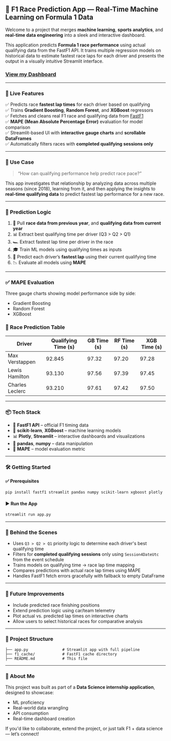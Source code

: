 ## 🏁 F1 Race Prediction App — Real-Time Machine Learning on Formula 1 Data

Welcome to a project that merges **machine learning**, **sports analytics**, and **real-time data engineering** into a sleek and interactive dashboard.

This application predicts **Formula 1 race performance** using actual qualifying data from the FastF1 API. It trains multiple regression models on historical data to estimate fastest race laps for each driver and presents the output in a visually intuitive Streamlit interface.

### [View my Dashboard](https://kn-f1-dashboard.streamlit.app/)

---

### 🚀 Live Features

✅ Predicts race **fastest lap times** for each driver based on qualifying  
✅ Trains **Gradient Boosting**, **Random Forest**, and **XGBoost** regressors  
✅ Fetches and cleans real F1 race and qualifying data from [FastF1](https://theoehrly.github.io/Fast-F1/)  
✅ **MAPE (Mean Absolute Percentage Error)** evaluation for model comparison  
✅ Streamlit-based UI with **interactive gauge charts** and **scrollable DataFrames**  
✅ Automatically filters races with **completed qualifying sessions only**

---

### 🎯 Use Case

> “How can qualifying performance help predict race pace?”

This app investigates that relationship by analyzing data across multiple seasons (since 2018), learning from it, and then applying the insights to **real-time qualifying data** to predict fastest lap performance for a new race.

---

### 🧠 Prediction Logic

1. 🔄 Pull **race data from previous year**, and **qualifying data from current year**
2. 📊 Extract best qualifying time per driver (Q3 > Q2 > Q1)
3. 🏎️ Extract fastest lap time per driver in the race
4. 🎓 Train ML models using qualifying times as inputs
5. 🔮 Predict each driver’s **fastest lap** using their current qualifying time
6. 📉 Evaluate all models using **MAPE**

---

### ✅ MAPE Evaluation

Three gauge charts showing model performance side by side:

- Gradient Boosting
- Random Forest
- XGBoost

### 🔮 Race Prediction Table

| Driver           | Qualifying Time (s) | GB Time (s) | RF Time (s) | XGB Time (s) |
|------------------|---------------------|-------------|-------------|--------------|
| Max Verstappen   | 92.845              | 97.32       | 97.20       | 97.28        |
| Lewis Hamilton   | 93.130              | 97.56       | 97.39       | 97.45        |
| Charles Leclerc  | 93.210              | 97.61       | 97.42       | 97.50        |

---

### 📦 Tech Stack

- 📡 **FastF1 API** – official F1 timing data
- 🧪 **scikit-learn**, **XGBoost** – machine learning models
- 📊 **Plotly**, **Streamlit** – interactive dashboards and visualizations
- 🧹 **pandas**, **numpy** – data manipulation
- 🧠 **MAPE** – model evaluation metric

---

### 🛠️ Getting Started

#### ✅ Prerequisites

```bash
pip install fastf1 streamlit pandas numpy scikit-learn xgboost plotly
```

#### ▶️ Run the App

```bash
streamlit run app.py
```

---

### 🧠 Behind the Scenes

- Uses `Q3 > Q2 > Q1` priority logic to determine each driver's best qualifying time  
- Filters for **completed qualifying sessions** only using `Session4DateUtc` from the event schedule  
- Trains models on qualifying time → race lap time mapping  
- Compares predictions with actual race lap times using MAPE  
- Handles FastF1 fetch errors gracefully with fallback to empty DataFrame

---

### 🎯 Future Improvements

- Include predicted race finishing positions  
- Extend prediction logic using car/team telemetry  
- Plot actual vs. predicted lap times on interactive charts  
- Allow users to select historical races for comparative analysis  

---

### 📂 Project Structure

```
├── app.py               # Streamlit app with full pipeline
├── f1_cache/            # FastF1 cache directory
├── README.md            # This file
```

---

### 👋 About Me

This project was built as part of a **Data Science internship application**, designed to showcase:

- ML proficiency  
- Real-world data wrangling  
- API consumption  
- Real-time dashboard creation

If you'd like to collaborate, extend the project, or just talk F1 + data science — let’s connect!


